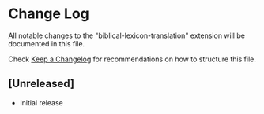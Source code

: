 # Change Log

All notable changes to the "biblical-lexicon-translation" extension will be documented in this file.

Check [Keep a Changelog](http://keepachangelog.com/) for recommendations on how to structure this file.

## [Unreleased]

- Initial release